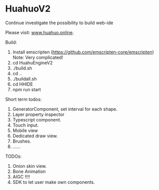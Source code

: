 # HuahuoV2
Continue investigate the possibility to build web-ide

Please visit: www.huahuo.online.

Build:
1. Install emscripten (https://github.com/emscripten-core/emscripten) Note: Very complicated!
2. cd HuahuEngineV2
3. ./build.sh
4. cd ..
5. ./buildall.sh
6. cd HHIDE
7. npm run start

Short term todos:
1. GeneratorComponent, set interval for each shape.
2. Layer property inspector
3. Typescript component.
4. Touch input.
5. Mobile view
6. Dedicated draw view.
7. Brushes.
8. ......

TODOs:
1. Onion skin view.
2. Bone Animation
3. AIGC !!!!
4. SDK to let user make own components.
 
